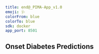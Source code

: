 ```yaml
title: end@_PIMA-App_v1.0
emoji: 🩺 
colorFrom: blue
colorTo: blue
sdk: docker
app_port: 8501
```

## Onset Diabetes Predictions